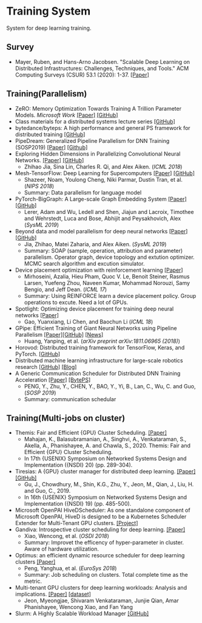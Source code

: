 # Training System

System for deep learning training.

## Survey

- Mayer, Ruben, and Hans-Arno Jacobsen. "Scalable Deep Learning on Distributed Infrastructures: Challenges, Techniques, and Tools." ACM Computing Surveys (CSUR) 53.1 (2020): 1-37. [[Paper]](https://arxiv.org/pdf/1903.11314.pdf)


## Training(Parallelism)

- ZeRO: Memory Optimization Towards Training A Trillion Parameter Models. *Microsoft Work* [[Paper]](https://arxiv.org/pdf/1910.02054.pdf) [[GitHub]](https://github.com/microsoft/DeepSpeed)
- Class materials for a distributed systems lecture series [[GitHub]](https://github.com/aphyr/distsys-class)
- bytedance/byteps: A high performance and general PS framework for distributed training [[GitHub]](https://github.com/bytedance/byteps)
- PipeDream: Generalized Pipeline Parallelism for DNN Training (SOSP2019) [[Paper]](https://cs.stanford.edu/~matei/papers/2019/sosp_pipedream.pdf) [[Github]](https://github.com/msr-fiddle/pipedream)
- Exploring Hidden Dimensions in Parallelizing Convolutional Neural Networks. [[Paper]](http://proceedings.mlr.press/v80/jia18a/jia18a.pdf) [[GitHub]](https://github.com/flexflow/FlexFlow)
  - Zhihao Jia, Sina Lin, Charles R. Qi, and Alex Aiken. (*ICML 2018*)
- Mesh-TensorFlow: Deep Learning for Supercomputers [[Paper]](https://arxiv.org/pdf/1811.02084.pdf) [[GitHub]](https://github.com/tensorflow/mesh)
  - Shazeer, Noam, Youlong Cheng, Niki Parmar, Dustin Tran, et al. (*NIPS 2018*)
  - Summary: Data parallelism for language model
- PyTorch-BigGraph: A Large-scale Graph Embedding System [[Paper]](https://arxiv.org/pdf/1903.12287.pdf) [[GitHub]](https://github.com/facebookresearch/PyTorch-BigGraph)
  - Lerer, Adam and Wu, Ledell and Shen, Jiajun and Lacroix, Timothee and Wehrstedt, Luca and Bose, Abhijit and Peysakhovich, Alex (*SysML 2019*)
- Beyond data and model parallelism for deep neural networks [[Paper]](https://arxiv.org/pdf/1807.05358.pdf) [[GitHub]](https://github.com/jiazhihao/metaflow_sysml19)
  - Jia, Zhihao, Matei Zaharia, and Alex Aiken. (*SysML 2019*)
  - Summary: SOAP (sample, operation, attribution and parameter) parallelism. Operator graph, device topology and extution optimizer. MCMC search algorithm and excution simulator.
- Device placement optimization with reinforcement learning [[Paper]](https://arxiv.org/pdf/1706.04972.pdf)
  - Mirhoseini, Azalia, Hieu Pham, Quoc V. Le, Benoit Steiner, Rasmus Larsen, Yuefeng Zhou, Naveen Kumar, Mohammad Norouzi, Samy Bengio, and Jeff Dean. (*ICML 17*)
  - Summary: Using REINFORCE learn a device placement policy. Group operations to excute. Need a lot of GPUs.
- Spotlight: Optimizing device placement for training deep neural networks  [[Paper]](http://proceedings.mlr.press/v80/gao18a/gao18a.pdf)
  - Gao, Yuanxiang, Li Chen, and Baochun Li (*ICML 18*)
- GPipe: Efficient Training of Giant Neural Networks using Pipeline Parallelism [[Paper]](https://arxiv.org/pdf/1811.06965.pdf)[[GitHub]](https://github.com/tensorflow/lingvo/blob/master/lingvo/core/gpipe.py) [[News]](https://www.cnbeta.com/articles/tech/824495.htm)
  - Huang, Yanping, et al. (*arXiv preprint arXiv:1811.06965 (2018)*)
- Horovod: Distributed training framework for TensorFlow, Keras, and PyTorch. 
[[GitHub]](https://github.com/uber/horovod)
- Distributed machine learning infrastructure for large-scale robotics research [[GitHub]](https://github.com/google-research/tensor2robot) [[Blog]](https://ai.google/research/teams/brain/robotics/)
- A Generic Communication Scheduler for Distributed DNN Training Acceleration [[Paper]](https://i.cs.hku.hk/~cwu/papers/yhpeng-sosp19.pdf) [[BytePS]](https://github.com/bytedance/byteps)
  - PENG, Y., Zhu, Y., CHEN, Y., BAO, Y., Yi, B., Lan, C., Wu, C. and Guo, (*SOSP 2019*)
  - Summary: communication schedular


## Training(Multi-jobs on cluster)

- Themis: Fair and Efficient {GPU} Cluster Scheduling. [[Paper]](http://wisr.cs.wisc.edu/papers/nsdi20-themis.pdf)
  - Mahajan, K., Balasubramanian, A., Singhvi, A., Venkataraman, S., Akella, A., Phanishayee, A. and Chawla, S., 2020. Themis: Fair and Efficient {GPU} Cluster Scheduling.
  - In 17th {USENIX} Symposium on Networked Systems Design and Implementation ({NSDI} 20) (pp. 289-304).
- Tiresias: A {GPU} cluster manager for distributed deep learning. [[Paper]](https://www.usenix.org/system/files/nsdi19-gu.pdf) [[GitHub]](https://github.com/SymbioticLab/Tiresias)
  - Gu, J., Chowdhury, M., Shin, K.G., Zhu, Y., Jeon, M., Qian, J., Liu, H. and Guo, C., 2019. 
  - In 16th {USENIX} Symposium on Networked Systems Design and Implementation ({NSDI} 19) (pp. 485-500).
- Microsoft OpenPAI HiveDScheduler: As one standalone component of Microsoft OpenPAI, HiveD is designed to be a Kubernetes Scheduler Extender for Multi-Tenant GPU clusters. [[Project]](https://github.com/microsoft/hivedscheduler)
- Gandiva: Introspective cluster scheduling for deep learning. [[Paper]](https://www.usenix.org/system/files/osdi18-xiao.pdf)
  - Xiao, Wencong, et al. (*OSDI 2018*)
  - Summary: Improvet the efficency of hyper-parameter in cluster. Aware of hardware utilization.
- Optimus: an efficient dynamic resource scheduler for deep learning clusters [[Paper]](https://i.cs.hku.hk/~cwu/papers/yhpeng-eurosys18.pdf)
  - Peng, Yanghua, et al. (*EuroSys 2018*)
  - Summary: Job scheduling on clusters. Total complete time as the metric.
- Multi-tenant GPU clusters for deep learning workloads: Analysis and implications. [[Paper]](https://www.microsoft.com/en-us/research/uploads/prod/2018/05/gpu_sched_tr.pdf) [[dataset]](https://github.com/msr-fiddle/philly-traces)
  - Jeon, Myeongjae, Shivaram Venkataraman, Junjie Qian, Amar Phanishayee, Wencong Xiao, and Fan Yang
- Slurm: A Highly Scalable Workload Manager [[GitHub]](https://github.com/SchedMD/slurm)
